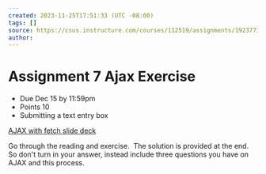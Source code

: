 ```yaml
---
created: 2023-11-25T17:51:33 (UTC -08:00)
tags: []
source: https://csus.instructure.com/courses/112519/assignments/1923773
author:
---
```


# Assignment 7 Ajax Exercise

- Due Dec 15 by 11:59pm
- Points 10
- Submitting a text entry box

[AJAX with fetch slide deck](ajax_with_fetch.pdf)

Go through the reading and exercise.  The solution is provided at the end.  So don't turn in your answer, instead include three questions you have on AJAX and this process.
